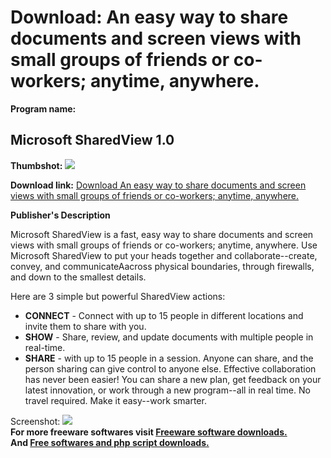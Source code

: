 # Download: An easy way to share documents and screen views with small groups of friends or co-workers; anytime, anywhere.

**Program name:**

## Microsoft SharedView 1.0

  
**Thumbshot:** ![](http://www.freewarefiles.com/screenshot/mssharedview_md.jpg)   
  
**Download link:** [Download An easy way to share documents and screen views with small groups of friends or co-workers; anytime, anywhere.](http://freesoftwares.boysofts.com/Microsoft-SharedView_program_33941.html)  
  


**Publisher's Description**  
  


Microsoft SharedView is a fast, easy way to share documents and screen views with small groups of friends or co-workers; anytime, anywhere. Use Microsoft SharedView to put your heads together and collaborate--create, convey, and communicateAacross physical boundaries, through firewalls, and down to the smallest details. 

Here are 3 simple but powerful SharedView actions:

  * **CONNECT** \- Connect with up to 15 people in different locations and invite them to share with you. 
  * **SHOW** \- Share, review, and update documents with multiple people in real-time. 
  * **SHARE** \- with up to 15 people in a session. Anyone can share, and the person sharing can give control to anyone else. 
Effective collaboration has never been easier! You can share a new plan, get feedback on your latest innovation, or work through a new program--all in real time. No travel required. Make it easy--work smarter. 

  
  
Screenshot: ![](http://www.freewarefiles.com/screenshot/mssharedview.jpg)   
**For more freeware softwares visit [Freeware software downloads.](http://freesoftwares.boysofts.com/)**   
**And [Free softwares and php script downloads.](http://www.boysofts.com/)**
